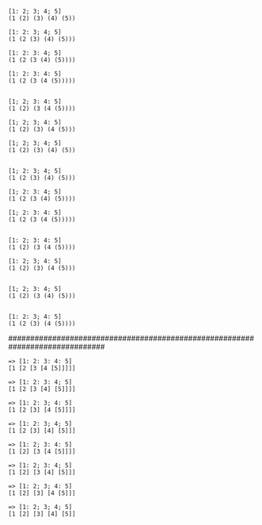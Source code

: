     [1: 2; 3; 4; 5]
    (1 (2) (3) (4) (5))

    [1: 2: 3; 4; 5]
    (1 (2 (3) (4) (5)))

    [1: 2: 3: 4; 5]
    (1 (2 (3 (4) (5))))

    [1: 2: 3: 4: 5]
    (1 (2 (3 (4 (5)))))


    [1; 2; 3: 4: 5]
    (1 (2) (3 (4 (5))))

    [1; 2; 3; 4: 5]
    (1 (2) (3) (4 (5)))

    [1; 2; 3; 4; 5]
    (1 (2) (3) (4) (5))


    [1; 2: 3; 4; 5]
    (1 (2 (3) (4) (5)))

    [1; 2: 3: 4; 5]
    (1 (2 (3 (4) (5))))

    [1; 2: 3: 4: 5]
    (1 (2 (3 (4 (5)))))


    [1: 2; 3: 4: 5]
    (1 (2) (3 (4 (5))))

    [1: 2; 3; 4: 5]
    (1 (2) (3) (4 (5)))


    [1; 2; 3: 4; 5]
    (1 (2) (3 (4) (5)))


    [1: 2: 3; 4: 5]
    (1 (2 (3) (4 (5))))

##############################################################################

    => [1: 2: 3: 4: 5]
    [1 [2 [3 [4 [5]]]]]

    => [1: 2: 3: 4; 5]
    [1 [2 [3 [4] [5]]]]

    => [1: 2: 3; 4: 5]
    [1 [2 [3] [4 [5]]]]

    => [1: 2: 3; 4; 5]
    [1 [2 [3] [4] [5]]]

    => [1: 2; 3: 4: 5]
    [1 [2] [3 [4 [5]]]]

    => [1: 2; 3: 4; 5]
    [1 [2] [3 [4] [5]]]

    => [1: 2; 3; 4: 5]
    [1 [2] [3] [4 [5]]]

    => [1: 2; 3; 4; 5]
    [1 [2] [3] [4] [5]]
